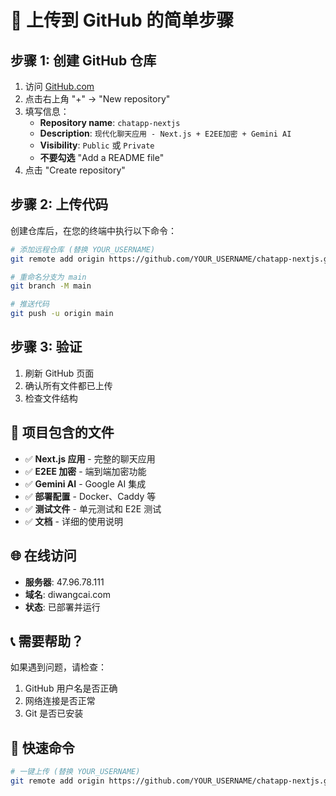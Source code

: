 # 🚀 上传到 GitHub 的简单步骤

## 步骤 1: 创建 GitHub 仓库

1. 访问 [GitHub.com](https://github.com)
2. 点击右上角 "+" → "New repository"
3. 填写信息：
   - **Repository name**: `chatapp-nextjs`
   - **Description**: `现代化聊天应用 - Next.js + E2EE加密 + Gemini AI`
   - **Visibility**: `Public` 或 `Private`
   - **不要勾选** "Add a README file"
4. 点击 "Create repository"

## 步骤 2: 上传代码

创建仓库后，在您的终端中执行以下命令：

```bash
# 添加远程仓库 (替换 YOUR_USERNAME)
git remote add origin https://github.com/YOUR_USERNAME/chatapp-nextjs.git

# 重命名分支为 main
git branch -M main

# 推送代码
git push -u origin main
```

## 步骤 3: 验证

1. 刷新 GitHub 页面
2. 确认所有文件都已上传
3. 检查文件结构

## 📁 项目包含的文件

- ✅ **Next.js 应用** - 完整的聊天应用
- ✅ **E2EE 加密** - 端到端加密功能
- ✅ **Gemini AI** - Google AI 集成
- ✅ **部署配置** - Docker、Caddy 等
- ✅ **测试文件** - 单元测试和 E2E 测试
- ✅ **文档** - 详细的使用说明

## 🌐 在线访问

- **服务器**: 47.96.78.111
- **域名**: diwangcai.com
- **状态**: 已部署并运行

## 📞 需要帮助？

如果遇到问题，请检查：
1. GitHub 用户名是否正确
2. 网络连接是否正常
3. Git 是否已安装

## 🎯 快速命令

```bash
# 一键上传 (替换 YOUR_USERNAME)
git remote add origin https://github.com/YOUR_USERNAME/chatapp-nextjs.git && git branch -M main && git push -u origin main
```
